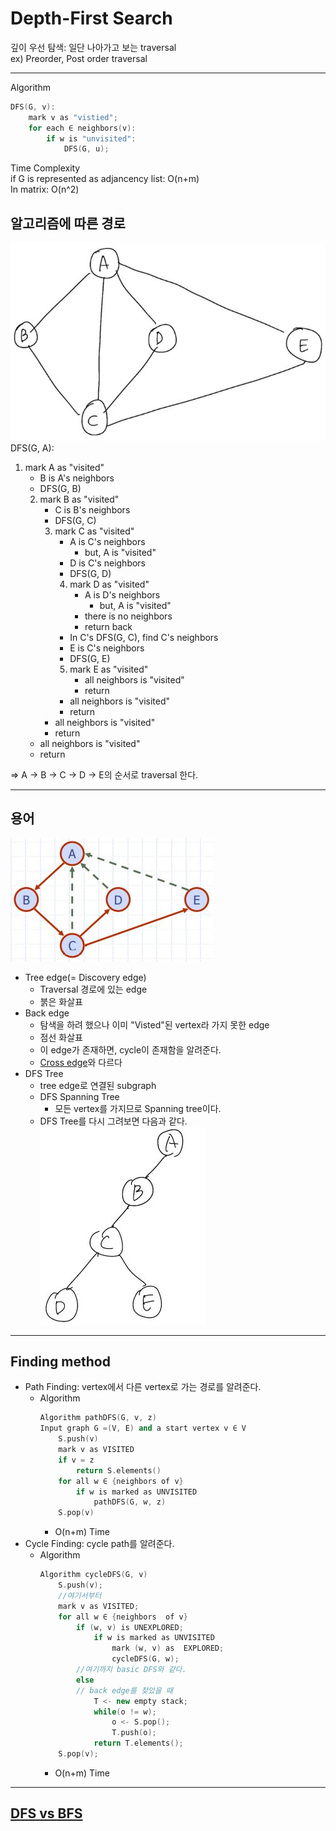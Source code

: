# Depth-First Search
깊이 우선 탐색: 일단 나아가고 보는 traversal    
ex) Preorder, Post order traversal

---
Algorithm
```c++
DFS(G, v):
    mark v as "vistied";
    for each ∈ neighbors(v):
        if w is "unvisited":
            DFS(G, u);
```
Time Complexity    
if G is represented as adjancency list:  O(n+m)    
In matrix: O(n^2)

## 알고리즘에 따른 경로
![DFS](./img/Graph_DFS.JPG)
DFS(G, A):
1. mark A as "visited"
    - B is A's neighbors
    - DFS(G, B)
    2. mark B as "visited"
        - C is B's neighbors
        - DFS(G, C)
        3. mark C as "visited"
            - A is C's neighbors
                - but, A is "visited"
            - D is C's neighbors
            - DFS(G, D)
            4. mark D as "visited"
                - A is D's neighbors
                    - but, A is "visited"
                - there is no neighbors
                - return back     
            - In C's DFS(G, C), find C's neighbors
            - E is C's neighbors
            - DFS(G, E)
            5. mark E as "visited"
                - all neighbors is "visited"
                - return
            - all neighbors is "visited"
            - return
        - all neighbors is "visited"
        - return
    - all neighbors is "visited"
    - return

=> A -> B -> C -> D -> E의 순서로 traversal 한다.

---

## 용어
![DFS](./img/DFS.JPG)
- Tree edge(= Discovery edge)
    - Traversal 경로에 있는 edge
    - 붉은 화살표
- Back edge
    - 탐색을 하려 했으나 이미 "Visted"된 vertex라 가지 못한 edge
    - 점선 화살표
    - 이 edge가 존재하면, cycle이 존재함을 알려준다.
    - [Cross edge](./BFS.md/#Cross_edge)와 다르다
- DFS Tree
    - tree edge로 연결된 subgraph
    - DFS Spanning Tree
        - 모든 vertex를 가지므로 Spanning tree이다.
    - DFS Tree를 다시 그려보면 다음과 같다.    
        ![DFS-Tree](./img/DFS-Tree.JPG)

---

## Finding method
- Path Finding: vertex에서 다른 vertex로 가는 경로를 알려준다.
    - Algorithm
        ```c++
        Algorithm pathDFS(G, v, z)
        Input graph G =(V, E) and a start vertex v ∈ V
            S.push(v)
            mark v as VISITED
            if v = z
                return S.elements()
            for all w ∈ {neighbors of v}
                if w is marked as UNVISITED
                    pathDFS(G, w, z)
            S.pop(v)
        ```
        - O(n+m) Time
- Cycle Finding: cycle path를 알려준다.
    - Algorithm
        ```c++
        Algorithm cycleDFS(G, v)
            S.push(v);
            //여기서부터
            mark v as VISITED;
            for all w ∈ {neighbors  of v}
                if (w, v) is UNEXPLORED;
                    if w is marked as UNVISITED
                        mark (w, v) as  EXPLORED;
                        cycleDFS(G, w);
                //여기까지 basic DFS와 같다.
                else
                // back edge를 찾았을 때
                    T <- new empty stack;
                    while(o != w);
                        o <- S.pop();
                        T.push(o);
                    return T.elements();
            S.pop(v);
        ```
        - O(n+m) Time

---
## [DFS vs BFS](./Graph.md/#DFS_vs_BFS)